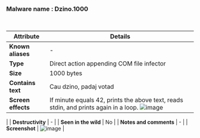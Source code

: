 <h3>Malware name	: Dzino.1000 </h3><br>

| **Attribute**          | **Details** |
|------------------------|------------|
| **Known aliases**      | - |
| **Type**              | Direct action appending COM file infector |
| **Size** | 1000 bytes |
| **Contains text**     | Cau dzino, padaj votad |
| **Screen effects**    | If minute equals 42, prints the above text, reads stdin, and prints again in a loop. ![image](https://github.com/user-attachments/assets/b24fbd90-3357-4263-beba-4be1211d618f)
 |
| **Destructivity**     | - |
| **Seen in the wild**  | No |
| **Notes and comments** | - |
| **Screenshot** | ![image](https://github.com/user-attachments/assets/e566c970-10aa-466f-9317-f3fbbceb4fea)
 |








